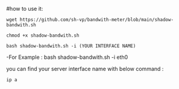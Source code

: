 #how to use it:

```
wget https://github.com/sh-vp/bandwith-meter/blob/main/shadow-bandwith.sh
```
```
chmod +x shadow-bandwith.sh
```
```
bash shadow-bandwith.sh -i (YOUR INTERFACE NAME)
```

-For Example :
bash shadow-bandwith.sh -i eth0

you can find your server interface name with below command :
```
ip a
```
